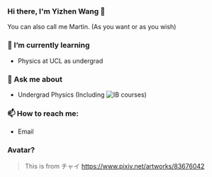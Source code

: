 ### Hi there, I'm Yizhen Wang 👋

You can also call me Martin. (As you want or as you wish)

### 🌱 I’m currently learning
* Physics at UCL as undergrad

### 💬 Ask me about 
* Undergrad Physics (Including ![IB](https://ibo.org/) courses)
  
### 📫 How to reach me:
* Email

### Avatar?
> This is from チャイ https://www.pixiv.net/artworks/83676042

<!--
**martinwang2002/martinwang2002** is a ✨ _special_ ✨ repository because its `README.md` (this file) appears on your GitHub profile.

Here are some ideas to get you started:

- 🔭 I’m currently working on ...
- 🌱 I’m currently learning ...
- 👯 I’m looking to collaborate on ...
- 🤔 I’m looking for help with ...
- 💬 Ask me about ...
- 📫 How to reach me: ...
- 😄 Pronouns: ...
- ⚡ Fun fact: ...
-->
